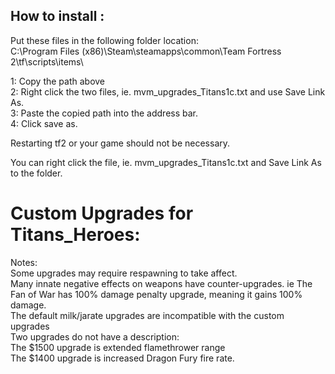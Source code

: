 ## How to install :
Put these files in the following folder location:\
C:\Program Files (x86)\Steam\steamapps\common\Team Fortress 2\tf\scripts\items\

1: Copy the path above\
2: Right click the two files, ie. mvm_upgrades_Titans1c.txt and use Save Link As.\
3: Paste the copied path into the address bar.\
4: Click save as.

Restarting tf2 or your game should not be necessary.

You can right click the file, ie. mvm_upgrades_Titans1c.txt and Save Link As to the folder.

# Custom Upgrades for Titans_Heroes:
Notes:\
Some upgrades may require respawning to take affect.\
Many innate negative effects on weapons have counter-upgrades. ie The Fan of War has 100% damage penalty upgrade, meaning it gains 100% damage.\
The default milk/jarate upgrades are incompatible with the custom upgrades\
Two upgrades do not have a description:\
The $1500 upgrade is extended flamethrower range\
The $1400 upgrade is increased Dragon Fury fire rate.

